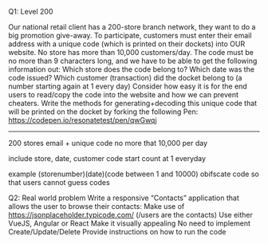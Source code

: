 Q1: Level 200

Our national retail client has a 200-store branch network, they want to do a big promotion give-away. To participate, customers must enter their email address with a unique code (which is printed on their dockets) into OUR website. No store has more than 10,000 customers/day.
The code must be no more than 9 characters long, and we have to be able to get the following information out:
Which store does the code belong to?
Which date was the code issued?
Which customer (transaction) did the docket belong to (a number starting again at 1 every day)
Consider how easy it is for the end users to read/copy the code into the website and how we can prevent cheaters.
Write the methods for generating+decoding this unique code that will be printed on the docket by forking the following Pen: https://codepen.io/resonatetest/pen/qwGwqj

---

200 stores
email + unique code
no more that 10,000 per day

include
store, date, customer code
start count at 1 everyday

example
(storenumber)(date)(code between 1 and 10000)
obifscate code so that users cannot guess codes

Q2: Real world problem
Write a responsive “Contacts” application that allows the user to browse their contacts:
Make use of https://jsonplaceholder.typicode.com/ (/users are the contacts)
Use either VueJS, Angular or React
Make it visually appealing
No need to implement Create/Update/Delete
Provide instructions on how to run the code
